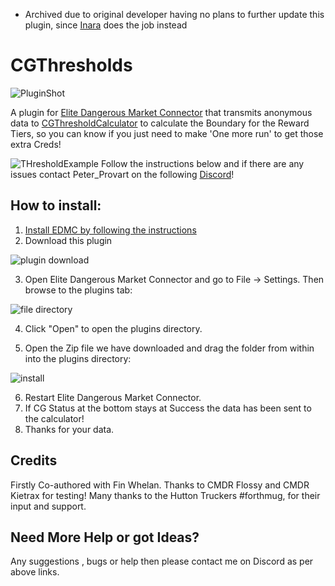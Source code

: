 * Archived due to original developer having no plans to further update this plugin, since [Inara]( https://inara.cz/galaxy-communitygoals/ ) does the job instead

# CGThresholds
![PluginShot](https://i.imgur.com/lcfxil9.png)

A plugin for [Elite Dangerous Market Connector](https://github.com/Marginal/EDMarketConnector) that transmits anonymous data to [CGThresholdCalculator](https://sites.google.com/site/cgtthreshcalc/home) to calculate the Boundary for the Reward Tiers, so you can know if you just need to make 'One more run' to get those extra Creds!

![THresholdExample](https://i.imgur.com/rKxSMb0.png)
Follow the instructions below and if there are any issues contact Peter_Provart on the following [Discord](https://discord.gg/7kbduxb)!  

## How to install:  
1. [Install EDMC by following the instructions]( https://github.com/Marginal/EDMarketConnector )  
2. Download this plugin


![plugin download](https://i.imgur.com/Cn1Y93D.png)  

3. Open Elite Dangerous Market Connector and go to File -> Settings. Then browse to the plugins tab:


![file directory](https://i.imgur.com/eQU7lCf.png)  

4. Click "Open" to open the plugins directory.


5. Open the Zip file we have downloaded and drag the folder from within into the plugins directory:  

![install](https://i.imgur.com/OVKG2BU.png) 


6. Restart Elite Dangerous Market Connector.
7. If CG Status at the bottom stays at Success the data has been sent to the calculator!
8. Thanks for your data.

## Credits
Firstly Co-authored with Fin Whelan.
Thanks to CMDR Flossy and CMDR Kietrax for testing!
Many thanks to  the Hutton Truckers #forthmug, for their input and support.

## Need More Help or got Ideas?
Any suggestions , bugs or help then please contact me on Discord as per above links.
